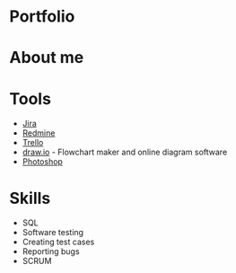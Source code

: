 # Portfolio
# About me
# Tools
* [Jira](https://www.atlassian.com/software/jira0)
* [Redmine](https://www.redmine.org/)
* [Trello](https://trello.com/) 
* [draw.io](https://app.diagrams.net/) - Flowchart maker and online diagram software
* [Photoshop](https://www.adobe.com/pl/products/photoshop.html)
# Skills
* SQL
* Software testing
* Creating test cases
* Reporting bugs
* SCRUM

